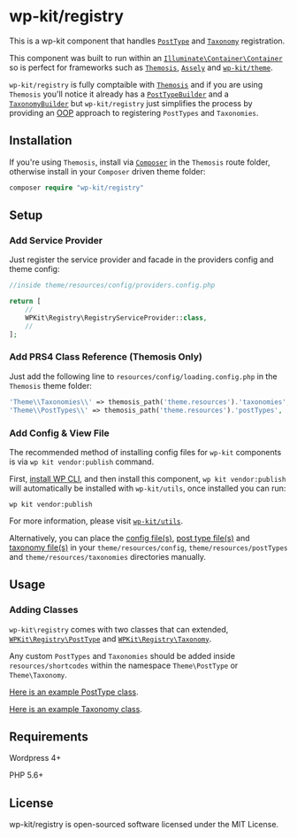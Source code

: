 # wp-kit/registry

This is a wp-kit component that handles [```PostType```](http://framework.themosis.com/docs/1.3/posttype/) and [```Taxonomy```](http://framework.themosis.com/docs/1.3/taxonomy/) registration.

This component was built to run within an [```Illuminate\Container\Container```](https://github.com/illuminate/container/blob/master/Container.php) so is perfect for frameworks such as [```Themosis```](http://framework.themosis.com/), [```Assely```](https://assely.org/) and [```wp-kit/theme```](https://github.com/wp-kit/theme).

```wp-kit/registry``` is fully comptaible with [```Themosis```](http://framework.themosis.com/) and if you are using ```Themosis``` you'll notice it already has a [```PostTypeBuilder```](https://github.com/themosis/framework/blob/master/src/Themosis/PostType/PostTypeBuilder.php) and a [```TaxonomyBuilder```](https://github.com/themosis/framework/blob/master/src/Themosis/Taxonomy/TaxonomyBuilder.php) but ```wp-kit/registry``` just simplifies the process by providing an [OOP](https://en.wikipedia.org/wiki/Object-oriented_programming) approach to registering ```PostTypes``` and ```Taxonomies```.

## Installation

If you're using ```Themosis```, install via [```Composer```](https://getcomposer.org/) in the ```Themosis``` route folder, otherwise install in your ```Composer``` driven theme folder:


```php
composer require "wp-kit/registry"
```

## Setup

### Add Service Provider

Just register the service provider and facade in the providers config and theme config:

```php
//inside theme/resources/config/providers.config.php

return [
    //
    WPKit\Registry\RegistryServiceProvider::class,
    //
];
```

### Add PRS4 Class Reference (Themosis Only)

Just add the following line to ```resources/config/loading.config.php``` in the ```Themosis``` theme folder:

```php
'Theme\\Taxonomies\\' => themosis_path('theme.resources').'taxonomies',
'Theme\\PostTypes\\' => themosis_path('theme.resources').'postTypes',
```

### Add Config & View File

The recommended method of installing config files for ```wp-kit``` components is via ```wp kit vendor:publish``` command.

First, [install WP CLI](http://wp-cli.org/), and then install this component, ```wp kit vendor:publish``` will automatically be installed with ```wp-kit/utils```, once installed you can run:

```wp kit vendor:publish```

For more information, please visit [```wp-kit/utils```](https://github.com/wp-kit/utils#commands).

Alternatively, you can place the [config file(s)](config), [post type file(s)](postTypes) and [taxonomy file(s)](taxonomies) in your ```theme/resources/config```, ```theme/resources/postTypes``` and ```theme/resources/taxonomies``` directories manually.

## Usage

### Adding Classes

```wp-kit\registry``` comes with two classes that can extended, [```WPKit\Registry\PostType```](src/Registry/PostType.php) and [```WPKit\Registry\Taxonomy```](src/Registry/Taxonomy.php). 

Any custom ```PostTypes``` and ```Taxonomies``` should be added inside ```resources/shortcodes``` within the namespace ```Theme\PostType``` or ```Theme\Taxonomy```. 

[Here is an example PostType class](postTypes/Test.php).

[Here is an example Taxonomy class](taxonomies/Test.php).

## Requirements

Wordpress 4+

PHP 5.6+

## License

wp-kit/registry is open-sourced software licensed under the MIT License.
